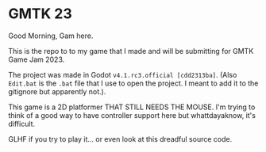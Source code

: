 # GMTK 23
 
Good Morning, Gam here.

This is the repo to to my game that I made and will be submitting for GMTK Game Jam 2023.

The project was made in Godot `v4.1.rc3.official [cdd2313ba]`. (Also `Edit.bat` is the `.bat` file that I use to open the project. I meant to add it to the gitignore but apparently not.).

This game is a 2D platformer THAT STILL NEEDS THE MOUSE. I'm trying to think of a good way to have controller support here but whattdayaknow, it's difficult.

GLHF if you try to play it... or even look at this dreadful source code.
